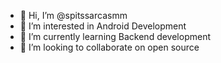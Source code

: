 - 👋 Hi, I’m @spitssarcasmm
- 👀 I’m interested in Android Development
- 🌱 I’m currently learning Backend development
- 💞️ I’m looking to collaborate on open source

<!---
spitssarcasmm/spitssarcasmm is a ✨ special ✨ repository because its `README.md` (this file) appears on your GitHub profile.
You can click the Preview link to take a look at your changes.
--->
